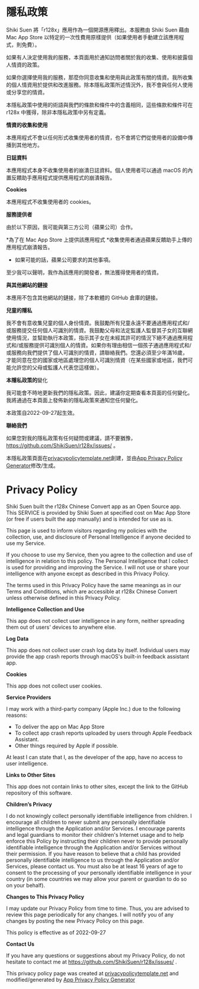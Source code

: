 # **隱私政策**

Shiki Suen 將「r128x」應用作為一個開源應用釋出。本服務由 Shiki Suen 藉由 Mac App Store 以特定的一次性費用原樣提供（如果使用者手動建立該應用程式，則免費）。

如果有人決定使用我的服務，本頁面用於通知訪問者關於我的收集、使用和披露個人情資的政策。

如果你選擇使用我的服務，那麼你同意收集和使用與此政策有關的情資。我所收集的個人情資用於提供和改進服務。除本隱私政策所述情況外，我不會與任何人使用或分享您的情資。

本隱私政策中使用的術語與我們的條款和條件中的含義相同，這些條款和條件可在 r128x 中獲得，除非本隱私政策中另有定義。

**情資的收集和使用**

本應用程式不會以任何形式收集使用者的情資，也不會將它們從使用者的設備中傳播到其他地方。

**日誌資料**

本應用程式本身不收集使用者的崩潰日誌資料。個人使用者可以通過 macOS 的內置反饋助手應用程式提供應用程式的崩潰報告。

**Cookies**

本應用程式不收集使用者的 cookies。

**服務提供者**

由於以下原因，我可能與第三方公司（蘋果公司）合作。

*為了在 Mac App Store 上提供該應用程式
*收集使用者通過蘋果反饋助手上傳的應用程式崩潰報告。
* 如果可能的話，蘋果公司要求的其他事項。

至少我可以聲明，我作為該應用的開發者，無法獲得使用者的情資。

**與其他網站的鏈接**

本應用不包含其他網站的鏈接，除了本軟體的 GitHub 倉庫的鏈接。

**兒童的隱私**

我不會有意收集兒童的個人身份情資。我鼓勵所有兒童永遠不要通過應用程式和/或服務提交任何個人可識別的情資。我鼓勵父母和法定監護人監督其子女的互聯網使用情況，並幫助執行本政策，指示其子女在未經其許可的情況下絕不通過應用程式和/或服務提供可識別個人的情資。如果你有理由相信一個孩子通過應用程式和/或服務向我們提供了個人可識別的情資，請聯絡我們。您還必須至少年滿16歲，才能同意在您的國家或地區處理您的個人可識別情資（在某些國家或地區，我們可能允許您的父母或監護人代表您這樣做）。

**本隱私政策的**變化

我可能會不時地更新我們的隱私政策。因此，建議你定期查看本頁面的任何變化。我將通過在本頁面上發佈新的隱私政策來通知您任何變化。

本政策自2022-09-27起生效。

**聯絡我們**

如果您對我的隱私政策有任何疑問或建議，請不要猶豫，https://github.com/ShikiSuen/r128x/issues/ 。

本隱私政策頁面在[privacypolicytemplate.net](https://privacypolicytemplate.net)創建，並由[App Privacy Policy Generator](https://app-privacy-policy-generator.nisrulz.com/)修改/生成。


# **Privacy Policy**

Shiki Suen built the r128x Chinese Convert app as an Open Source app. This SERVICE is provided by Shiki Suen at specified cost on Mac App Store (or free if users built the app manually) and is intended for use as is.

This page is used to inform visitors regarding my policies with the collection, use, and disclosure of Personal Intelligence if anyone decided to use my Service.

If you choose to use my Service, then you agree to the collection and use of intelligence in relation to this policy. The Personal Intelligence that I collect is used for providing and improving the Service. I will not use or share your intelligence with anyone except as described in this Privacy Policy.

The terms used in this Privacy Policy have the same meanings as in our Terms and Conditions, which are accessible at r128x Chinese Convert unless otherwise defined in this Privacy Policy.

**Intelligence Collection and Use**

This app does not collect user intelligence in any form, neither spreading them out of users' devices to anywhere else.

**Log Data**

This app does not collect user crash log data by itself. Individual users may provide the app crash reports through macOS's built-in feedback assistant app.

**Cookies**

This app does not collect user cookies.

**Service Providers**

I may work with a third-party company (Apple Inc.) due to the following reasons:

*   To deliver the app on Mac App Store
*   To collect app crash reports uploaded by users through Apple Feedback Assistant.
*   Other things required by Apple if possible.

At least I can state that I, as the developer of the app, have no access to user intelligence.

**Links to Other Sites**

This app does not contain links to other sites, except the link to the GitHub repository of this software.

**Children’s Privacy**

I do not knowingly collect personally identifiable intelligence from children. I encourage all children to never submit any personally identifiable intelligence through the Application and/or Services. I encourage parents and legal guardians to monitor their children's Internet usage and to help enforce this Policy by instructing their children never to provide personally identifiable intelligence through the Application and/or Services without their permission. If you have reason to believe that a child has provided personally identifiable intelligence to us through the Application and/or Services, please contact us. You must also be at least 16 years of age to consent to the processing of your personally identifiable intelligence in your country (in some countries we may allow your parent or guardian to do so on your behalf).

**Changes to This Privacy Policy**

I may update our Privacy Policy from time to time. Thus, you are advised to review this page periodically for any changes. I will notify you of any changes by posting the new Privacy Policy on this page.

This policy is effective as of 2022-09-27

**Contact Us**

If you have any questions or suggestions about my Privacy Policy, do not hesitate to contact me at https://github.com/ShikiSuen/r128x/issues/ .

This privacy policy page was created at [privacypolicytemplate.net](https://privacypolicytemplate.net) and modified/generated by [App Privacy Policy Generator](https://app-privacy-policy-generator.nisrulz.com/)
